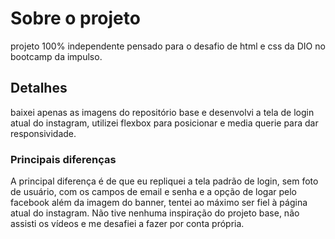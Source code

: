# Sobre o projeto
projeto 100% independente pensado para o desafio de html e css da DIO no bootcamp da impulso.

## Detalhes
baixei apenas as imagens do repositório base e desenvolvi a tela de login atual do instagram, utilizei flexbox para posicionar e media querie para dar responsividade.

### Principais diferenças
A principal diferença é de que eu repliquei a tela padrão de login, sem foto de usuário, com os campos de email e senha e a opção de logar pelo facebook
além da imagem do banner, tentei ao máximo ser fiel à página atual do instagram.
Não tive nenhuma inspiração do projeto base, não assisti os vídeos e me desafiei a fazer por conta própria.
